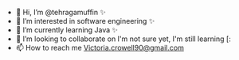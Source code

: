 - 👋 Hi, I’m @tehragamuffin ✨
- 👀 I’m interested in software engineering ✨
- 🌱 I’m currently learning Java ✨
- 💞️ I’m looking to collaborate on I'm not sure yet, I'm still learning [:
- 📫 How to reach me Victoria.crowell90@gmail.com

